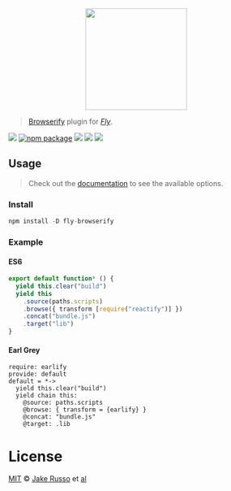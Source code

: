 <div align="center">
  <a href="http://github.com/flyjs/fly">
    <img width=200px  src="https://cloud.githubusercontent.com/assets/8317250/8733685/0be81080-2c40-11e5-98d2-c634f076ccd7.png">
  </a>
</div>

> [Browserify](http://browserify.org/) plugin for _[Fly][fly]_.

[![][fly-badge]][fly]
[![npm package][npm-ver-link]][releases]
[![][dl-badge]][npm-pkg-link]
[![][travis-badge]][travis-link]
[![][mit-badge]][mit]

## Usage
> Check out the [documentation](https://github.com/substack/node-browserify#browserifyfiles--opts) to see the available options.

### Install

```a
npm install -D fly-browserify
```

### Example

#### ES6
```js
export default function* () {
  yield this.clear("build")
  yield this
    .source(paths.scripts)
    .browse({ transform [require("reactify")] })
    .concat("bundle.js")
    .target("lib")
}
```
#### Earl Grey
```earl-grey
require: earlify
provide: default
default = *->
  yield this.clear("build")
  yield chain this:
    @source: paths.scripts
    @browse: { transform = {earlify} }
    @concat: "bundle.js"
    @target: .lib
```

# License

[MIT][mit] © [Jake Russo][author] et [al][contributors]


[mit]:          http://opensource.org/licenses/MIT
[author]:       http://github.com/MadcapJake
[contributors]: https://github.com/MadcapJake/fly-browserify/graphs/contributors
[releases]:     https://github.com/MadcapJake/fly-browserify/releases
[fly]:          https://www.github.com/flyjs/fly
[fly-badge]:    https://img.shields.io/badge/fly-JS-05B3E1.svg?style=flat-square
[mit-badge]:    https://img.shields.io/badge/license-MIT-444444.svg?style=flat-square
[npm-pkg-link]: https://www.npmjs.org/package/fly-browserify
[npm-ver-link]: https://img.shields.io/npm/v/fly-browserify.svg?style=flat-square
[dl-badge]:     http://img.shields.io/npm/dm/fly-browserify.svg?style=flat-square
[travis-link]:  https://travis-ci.org/MadcapJake/fly-browserify
[travis-badge]: http://img.shields.io/travis/MadcapJake/fly-browserify.svg?style=flat-square
